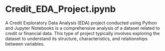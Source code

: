 # Credit_EDA_Project.ipynb
A Credit Exploratory Data Analysis (EDA) project conducted using Python and Jupyter Notebooks is a comprehensive analysis of a dataset related to credit or financial data. This type of project typically involves exploring the dataset to understand its structure, characteristics, and relationships between variables.
